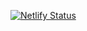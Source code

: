 [![Netlify Status](https://api.netlify.com/api/v1/badges/ba661284-6ae2-4ade-aaf8-50573a82b4b4/deploy-status)](https://app.netlify.com/sites/messenger1/deploys)
